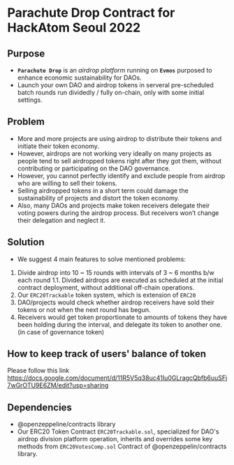 # Parachute Drop Contract for HackAtom Seoul 2022
## Purpose
* **`Parachute Drop`** is an *airdrop platform* running on **`Evmos`** purposed to enhance economic sustainability for DAOs.
* Launch your own DAO and airdrop tokens in serveral pre-scheduled batch rounds run dividedly / fully on-chain, only with some initial settings.

## Problem
* More and more projects are using airdrop to distribute their tokens and initiate their token economy.
* However, airdrops are not working very ideally on many projects as people tend to sell airdropped tokens right after they got them, without contributing or participating on the DAO governance.
* However, you cannot perfectly identify and exclude people from airdrop who are willing to sell their tokens. 
* Selling airdropped tokens in a short term could damage the sustainability of projects and distort the token economy. 
* Also, many DAOs and projects make token receivers delegate their voting powers during the airdrop process. But receivers won’t change their delegation and neglect it.

## Solution
* We suggest 4 main features to solve mentioned problems:
1. Divide airdrop into 10 ~ 15 rounds with intervals of 3 ~ 6 months b/w each round
  1.1. Divided airdrops are executed as scheduled at the initial contract deployment, without additional off-chain operations.
2. Our `ERC20Trackable` token system, which is extension of `ERC20`
3. DAO/projects would check whether airdrop receivers have sold their tokens or not when the next round has begun. 
4. Receivers would get token proportionate to amounts of tokens they have been holding during the interval, and delegate its token to another one. (in case of governance token)

## How to keep track of users' balance of token 
Please follow this link
https://docs.google.com/document/d/11R5V5q38uc41Iu0GLragcQbfb6uuSFj7wGrOTU9E6ZM/edit?usp=sharing

## Dependencies
* @openzeppeline/contracts library
* Our ERC20 Token Contract `ERC20Trackable.sol`, specialized for DAO's airdrop division platform operation, inherits and overrides some key methods from `ERC20VotesComp.sol` Contract of @openzeppelin/contracts library.

